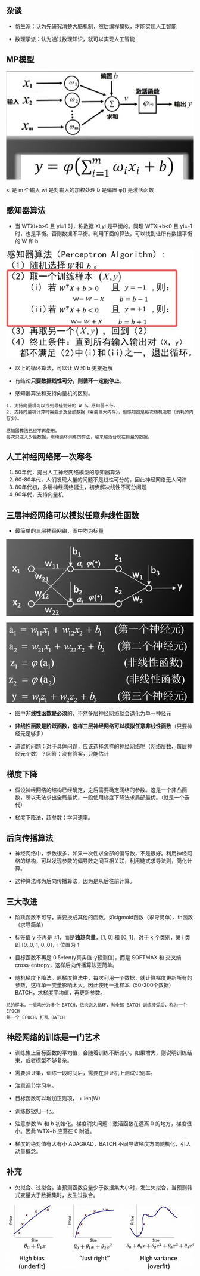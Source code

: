 ## 杂谈

- 仿生派：认为先研究清楚大脑机制，然后编程模拟，才能实现人工智能

- 数理学派：认为通过数理知识，就可以实现人工智能

## MP模型

<img src="./img/MP模型.jpg"><img>

xi 是 m 个输入
wi 是对输入的加权处理
b 是偏置
φ() 是激活函数

## 感知器算法

- 当 WTXi+b>0 且 yi=1 时，称数据 Xi,yi 是平衡的。同理 WTXi+b<0 且 yi=-1 时，也是平衡。否则数据不平衡。利用下面的算法，可以找到让所有数据平衡的 W 和 b

<img src="./img/感知器算法.jpg"><img>

- 以上的循环算法，可以让 W 和 b 更接近解

- 有结论**只要数据线性可分，则循环一定能停止**。

- 感知器算法和支持向量机的区别。

```
1. 支持向量机可以找到最佳划分的 W b，感知器不行。
2. 支持向量机计算时需要涉及全部数据（需要巨大内存），但感知器是每次随机选取（消耗的内存少）。

感知器算法已经不再使用。
每次只送入少量数据，继续循环训练的算法，越来越适合现在巨量的数据。
```

 ## 人工神经网络第一次寒冬

 1. 50年代，提出人工神经网络模型的感知器算法
 2. 60-80年代，人们发现大量的问题不是线性可分的，因此神经网络无人问津
 3. 80年代初，多层神经网络诞生，初步解决线性不可分问题
 4. 90年代，支持向量机

## 三层神经网络可以模拟任意非线性函数

- 最简单的三层神经网络，图中均为标量

<img src="./img/最简三层神经网络.jpg"><img>

<img src="./img/最简三层神经网络表达式.jpg"><img>

- 图中**非线性函数是必须**的，不然多层神经网络就会退化为单一神经元

- **非线性函数是阶跃函数，这样三层神经网络可以模拟任意非线性函数**（只要神经元足够多）

- 遗留的问题：对于具体问题，应该选择怎样的神经网络呢（网络层数、每层神经元个数）？回答：没有答案，只能估计

## 梯度下降

- 假设神经网络的结构已经确定，之后需要确定网络的参数。这是一个非凸函数，所以无法求出全局最优，一般使用梯度下降法求局部最优。（就是一个迭代）

- 梯度下降法，超参数：学习速率。


## 后向传播算法

- 神经网络中，参数很多，如果一次性求全部的偏导数，不是很好。利用神经网络的结构，可以发现参数的偏导数之间互相关联，利用链式求导法则，简化计算。

- 这种算法称为后向传播算法，因为是从后往前计算。

## 三大改进

- 阶跃函数不可导，需要换成其他的函数，如sigmoid函数（求导简单）、th函数（求导简单）

- 标签值 y 不再是 ±1，而是**独热向量**，[1, 0] 和 [0, 1]，对于 k 个类别，第 i 类即 [0..0, 1, 0..0]，i 位置为 1

- 目标函数不再是 0.5*len(y真实值-y预测值)，而是 SOFTMAX 和 交叉熵 cross-entropy，这样后向传播算法更简单。

- 随机梯度下降法。原梯度算法中，每次利用一个数据，就计算梯度更新所有的参数，这样单一变量影响太大。因此使用一批样本（50-200个数据）BATCH，求梯度平均值，再更新参数。

```
总的样本，一般均分为多个 BATCH，依次送入循环，当全部 BATCH 训练接受后，称为一个 EPOCH
每一个 EPOCH，打乱 BATCH
```

## 神经网络的训练是一门艺术

- 训练集上目标函数的平均值，会随着训练不断减小，如果增大，则说明训练结束，或者模型不够复杂。

- 需要验证集，训练一段时间后，需要在验证机上测试识别率。

- 注意调节学习率。

- 目标函数可以增加正则项， + len(W)

- 训练数据归一化。

- 注意参数 W 和 b 初始化。梯度消失问题：激活函数在远离 0 的地方，梯度很小。因此 WTX+b 应落在 0 附近。

- 梯度的绝对值有大有小 ADAGRAD，BATCH 不同导致梯度方向随机化，引入动量概念。

## 补充

- 欠拟合、过拟合。当预测函数变量少于数据集大小时，发生欠拟合，当预测韩式变量大于数据集时，发生过拟合。

<img src="./img/欠拟合过拟合.jpg"><img>